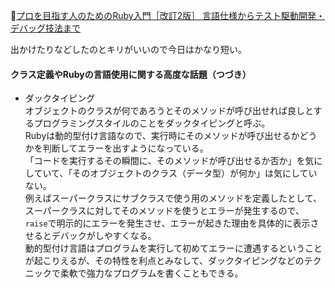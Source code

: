 
📖[プロを目指す人のためのRuby入門［改訂2版］ 言語仕様からテスト駆動開発・デバッグ技法まで](https://gihyo.jp/book/2021/978-4-297-12437-3)

出かけたりなどしたのとキリがいいので今日はかなり短い。

#### クラス定義やRubyの言語使用に関する高度な話題（つづき）

- ダックタイピング  
  オブジェクトのクラスが何であろうとそのメソッドが呼び出せれば良しとするプログラミングスタイルのことをダックタイピングと呼ぶ。  
  Rubyは動的型付け言語なので、実行時にそのメソッドが呼び出せるかどうかを判断してエラーを出すようになっている。  
  「コードを実行するその瞬間に、そのメソッドが呼び出せるか否か」を気にしていて、「そのオブジェクトのクラス（データ型）が何か」は気にしていない。  
  例えばスーパークラスにサブクラスで使う用のメソッドを定義したとして、スーパークラスに対してそのメソッドを使うとエラーが発生するので、`raise`で明示的にエラーを発生させ、エラーが起きた理由を具体的に表示させるとデバックがしやすくなる。  
  動的型付け言語はプログラムを実行して初めてエラーに遭遇するということが起こりえるが、その特性を利点とみなして、ダックタイピングなどのテクニックで柔軟で強力なプログラムを書くこともできる。  

